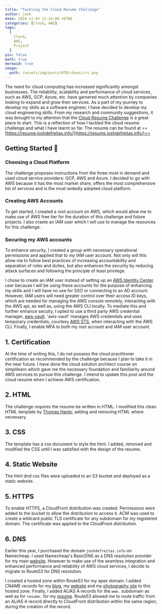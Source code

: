 ```yaml
---
title: "Tackling the Cloud Resume Challenge"
author: josh
date: 2024-11-03 11:24:00 +0700
categories: [Cloud, AWS]
tags:
  [
    Cloud,
    AWS,
    Project
  ]
pin: false
math: true
mermaid: true
image:
  path: /assets/img/posts/HTB/chaos/crc.png
---
```


The need for cloud computing has increased significantly amongst businesses. The reliability, scalability and performance of cloud services, such as AWS, GCP, Azure, etc. have garnered much attention by companies looking to expand and grow their services. As a part of my journey to develop my skills as a software engineer, I have decided to develop my cloud engineering skills. From my research and community suggestions, it was brought to my attention that the [Cloud Resume Challenge](https://cloudresumechallenge.dev/docs/the-challenge/aws/) is a great place to start. This is a reflection of how I tackled the cloud resume challenge and what I have learnt so far. The resume can be found at ==[https://resume.joshdefreitas.info/](https://resume.joshdefreitas.info/)==


## Getting Started 🎯

### Choosing a Cloud Platform
The challenge proposes instructions from the three most in demand and used cloud service providers: GCP, AWS and Azure. I decided to go with AWS because it has the most market share, offers the most comprehensive list of services and is the most widedly adopted cloud platform.

### Creating AWS Accounts
To get started, I created a root account on AWS, which would allow me to make use of AWS free tier for the duration of this challenge and future projects. I also craete an IAM user which I will use to manage the resources for this challenge.

### Securing my AWS accounts
To enhance security, I created a group with necessary operational permissions and applied that to my IAM user account. Not only will this allow me to follow best practices of increasing accountability and separation of roles and duties, but also enhances the security by reducing attack surfaces and following the principle of least privilege. 

I chose to create an IAM user instead of setting up an [AWS Identity Center](https://aws.amazon.com/iam/identity-center/) user because I will be using these accounts for the purpose of enhancing my skills and I will have no use for SSO or connecting to an AD account. However, IAM users will need greater control over their access ID keys, which are needed for managing the AWS console remotely, interacting with the AWS api, as well as, using the AWS CLI locally. To mediate this and further enhance secuity, I opted to use a third party AWS credential manager, [aws-vault](https://github.com/99designs/aws-vault). 'aws-vault' manages AWS credentials and uses temporary credentials, courtesy [AWS STS](https://docs.aws.amazon.com/STS/latest/APIReference/welcome.html), when interacting with the AWS CLI. Finally, I enable MFA to both my root account and IAM user account.

## 1. Certification
At the time of writing this, I do not possess the cloud practitioner certification as recommended by the challenge because I plan to take it in the near future. I have done the cloud solution architect course on simplilearn which gave me the necessary foundation and familiarity around AWS services to pursue this challenge. I intend to update this post and the cloud resume when I achieve AWS certification.

## 2. HTML
The challenge requires the resume be written in HTML. I modified this clean HTML template by [Thomas Hardy](https://web.archive.org/web/20170915163637/http://www.thomashardy.me.uk/free-responsive-html-css3-cv-template), adding and removing HTML where necessary.

## 3. CSS
The template has a css document to style the html. I added, removed and modified the CSS until I was satisfied with the design of the resume.

## 4. Static Website
The html dnd css files were uploaded to an S3 bucket and deployed as a static website.

## 5. HTTPS
To enable HTTPS, a CloudFront distribution was created. Permissions were added to the bucket to allow the distribution to access it. ACM was used to create a wildcard public TLS certificate for any subdomain for my registered domain. The certificate was applied to the CloudFront distribution.

## 6. DNS
Earlier this year, I purchased the domain `joshdefreitas.info` on Namecheap. I used Namecheap's BasicDNS as a DNS resolution provider for my main [website](joshdefreitas.info). However to make use of the seamless integration and enhanced performance and reliability of AWS cloud services, I decide to migrate to Route53 for DNS resolution.

I created a hosted zone within Route53 for my apex domain. I added CNAME records for my [blog](blog.joshdefreitas.info), my [website](joshdefreitas.info) and my [photography site](photos.joshdefreitas.info) to this hosted zone. Finally, I added ALIAS A records for the `www.` subdomain as well as for `resume.` for my [resume](resume.joshdefreitas.info). Route53 allowed me to route traffic from an ALIAS A record directly to CloudFront distribution within the same region, during the creation of the record.



